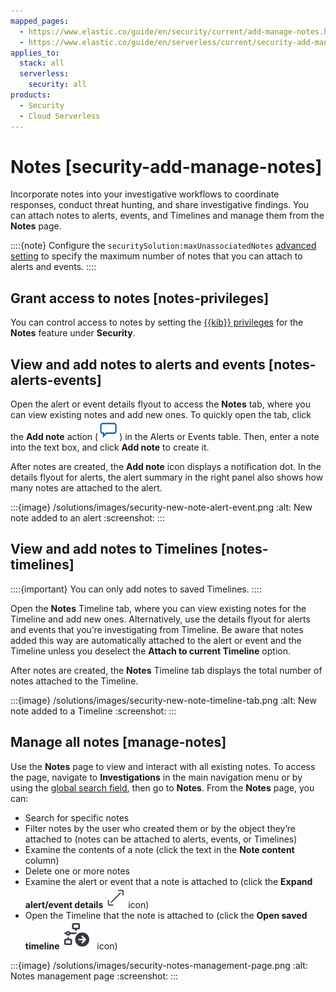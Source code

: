 ```yaml
---
mapped_pages:
  - https://www.elastic.co/guide/en/security/current/add-manage-notes.html
  - https://www.elastic.co/guide/en/serverless/current/security-add-manage-notes.html
applies_to:
  stack: all
  serverless:
    security: all
products:
  - Security
  - Cloud Serverless
---
```


# Notes [security-add-manage-notes]

Incorporate notes into your investigative workflows to coordinate responses, conduct threat hunting, and share investigative findings. You can attach notes to alerts, events, and Timelines and manage them from the **Notes** page.

::::{note}
Configure the `securitySolution:maxUnassociatedNotes` [advanced setting](/solutions/security/get-started/configure-advanced-settings.md#max-notes-alerts-events) to specify the maximum number of notes that you can attach to alerts and events.
::::

## Grant access to notes [notes-privileges]

You can control access to notes by setting the [{{kib}} privileges](../../../deploy-manage/users-roles/cluster-or-deployment-auth/kibana-privileges.md) for the **Notes** feature under **Security**.

## View and add notes to alerts and events [notes-alerts-events]

Open the alert or event details flyout to access the **Notes** tab, where you can view existing notes and add new ones. To quickly open the tab, click the **Add note** action (![Add note action](/solutions/images/security-create-note-icon.png "title =20x20")) in the Alerts or Events table. Then, enter a note into the text box, and click **Add note** to create it.

After notes are created, the **Add note** icon displays a notification dot. In the details flyout for alerts, the alert summary in the right panel also shows how many notes are attached to the alert.

:::{image} /solutions/images/security-new-note-alert-event.png
:alt: New note added to an alert
:screenshot:
:::


## View and add notes to Timelines [notes-timelines]

::::{important}
You can only add notes to saved Timelines.
::::


Open the **Notes** Timeline tab, where you can view existing notes for the Timeline and add new ones. Alternatively, use the details flyout for alerts and events that you’re investigating from Timeline. Be aware that notes added this way are automatically attached to the alert or event and the Timeline unless you deselect the **Attach to current Timeline** option.

After notes are created, the **Notes** Timeline tab displays the total number of notes attached to the Timeline.

:::{image} /solutions/images/security-new-note-timeline-tab.png
:alt: New note added to a Timeline
:screenshot:
:::


## Manage all notes [manage-notes]

Use the **Notes** page to view and interact with all existing notes. To access the page, navigate to **Investigations** in the main navigation menu or by using the [global search field](/explore-analyze/find-and-organize/find-apps-and-objects.md), then go to **Notes**. From the **Notes** page, you can:

* Search for specific notes
* Filter notes by the user who created them or by the object they’re attached to (notes can be attached to alerts, events, or Timelines)
* Examine the contents of a note (click the text in the **Note content** column)
* Delete one or more notes
* Examine the alert or event that a note is attached to (click the **Expand alert/event details** ![Preview alert or event action](/solutions/images/security-notes-page-document-details.png "title =20x20") icon)
* Open the Timeline that the note is attached to (click the **Open saved timeline** ![Open Timeline action](/solutions/images/security-notes-page-timeline-details.png "title =20x20") icon)

:::{image} /solutions/images/security-notes-management-page.png
:alt: Notes management page
:screenshot:
:::
